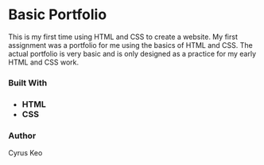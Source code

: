 # Basic Portfolio
<p>This is my first time using HTML and CSS to create a website. My first assignment was a portfolio for me using the basics of HTML and CSS. The actual portfolio is very basic and is only designed as a practice for my early HTML and CSS work.</p>

<h3>Built With<h3>
  <ul>
    <li> HTML </li>
    <li> CSS </li>
  </ul>
  
<h3> Author </h3>
<p> Cyrus Keo </p>

